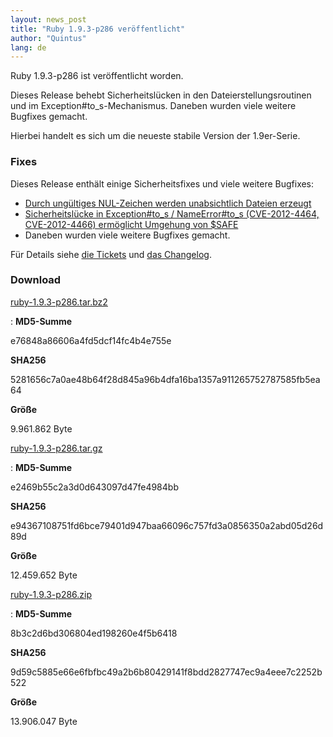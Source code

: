 ```yaml
---
layout: news_post
title: "Ruby 1.9.3-p286 veröffentlicht"
author: "Quintus"
lang: de
---
```


Ruby 1.9.3-p286 ist veröffentlicht worden.

Dieses Release behebt Sicherheitslücken in den Dateierstellungsroutinen
und im Exception#to\_s-Mechanismus. Daneben wurden viele weitere
Bugfixes gemacht.

Hierbei handelt es sich um die neueste stabile Version der 1.9er-Serie.

### Fixes

Dieses Release enthält einige Sicherheitsfixes und viele weitere
Bugfixes:

* [Durch ungültiges NUL-Zeichen werden unabsichtlich Dateien erzeugt][1]
* [Sicherheitslücke in Exception#to\_s / NameError#to\_s (CVE-2012-4464,
  CVE-2012-4466) ermöglicht Umgehung von $SAFE][2]
* Daneben wurden viele weitere Bugfixes gemacht.

Für Details siehe [die Tickets][3] und [das Changelog][4].

### Download

[ruby-1.9.3-p286.tar.bz2][5]

: **MD5-Summe**

  e76848a86606a4fd5dcf14fc4b4e755e

  **SHA256**

  5281656c7a0ae48b64f28d845a96b4dfa16ba1357a911265752787585fb5ea64

  **Größe**

  9\.961.862 Byte

[ruby-1.9.3-p286.tar.gz][6]

: **MD5-Summe**

  e2469b55c2a3d0d643097d47fe4984bb

  **SHA256**

  e94367108751fd6bce79401d947baa66096c757fd3a0856350a2abd05d26d89d

  **Größe**

  12\.459.652 Byte

[ruby-1.9.3-p286.zip][7]

: **MD5-Summe**

  8b3c2d6bd306804ed198260e4f5b6418

  **SHA256**

  9d59c5885e66e6fbfbc49a2b6b80429141f8bdd2827747ec9a4eee7c2252b522

  **Größe**

  13\.906.047 Byte



[1]: http://www.ruby-lang.org/de/news/2012/10/12/durch-ungltiges-nul-zeichen-werden-unabsichtlich-dateien-erzeugt/ 
[2]: http://www.ruby-lang.org/de/news/2012/10/12/sicherheitsluecke-in-exception-ermoeglicht-umgehung-von-safe-mode/ 
[3]: https://bugs.ruby-lang.org/projects/ruby-193/issues?set_filter=1&amp;status_id=5 
[4]: http://svn.ruby-lang.org/repos/ruby/tags/v1_9_3_286/ChangeLog 
[5]: ftp://ftp.ruby-lang.org/pub/ruby/1.9/ruby-1.9.3-p286.tar.bz2 
[6]: ftp://ftp.ruby-lang.org/pub/ruby/1.9/ruby-1.9.3-p286.tar.gz 
[7]: ftp://ftp.ruby-lang.org/pub/ruby/1.9/ruby-1.9.3-p286.zip 
